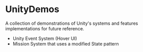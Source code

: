 # UnityDemos
A collection of demonstrations of Unity's systems and features implementations for future reference.

- Unity Event System (Hover UI)
- Mission System that uses a modified State pattern
